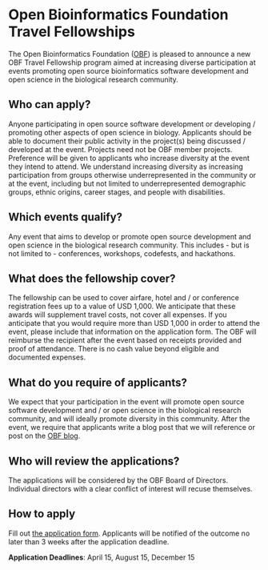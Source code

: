# Open Bioinformatics Foundation Travel Fellowships

The Open Bioinformatics Foundation ([OBF](https://www.open-bio.org)) is pleased to announce a new OBF Travel Fellowship program aimed at increasing diverse participation at events promoting open source bioinformatics software development and open science in the biological research community. 

## Who can apply?
Anyone participating in open source software development or developing / promoting other aspects of open science in biology. Applicants should be able to document their public activity in the project(s) being discussed / developed at the event. Projects need not be OBF member projects. Preference will be given to applicants who increase diversity at the event they intend to attend. We understand increasing diversity as increasing participation from groups otherwise underrepresented in the community or at the event, including but not limited to underrepresented demographic groups, ethnic origins, career stages, and people with disabilities.

## Which events qualify?
Any event that aims to develop or promote open source development and open science in the biological research community. This includes - but is not limited to - conferences, workshops, codefests, and hackathons. 

## What does the fellowship cover?
The fellowship can be used to cover airfare, hotel and / or conference registration fees up to a value of USD 1,000. We anticipate that these awards will supplement travel costs, not cover all expenses. If you anticipate that you would require more than USD 1,000 in order to attend the event, please include that information on the application form. The OBF will reimburse the recipient after the event based on receipts provided and proof of attendance. There is no cash value beyond eligible and documented expenses. 

## What do you require of applicants?
We expect that your participation in the event will promote open source software development and / or open science in the biological research community, and will ideally promote diversity in this community. After the event, we require that applicants write a blog post that we will reference or post on the [OBF blog](http://news.obf.io/).

## Who will review the applications?
The applications will be considered by the OBF Board of Directors. Individual directors with a clear conflict of interest will recuse themselves.

## How to apply
Fill out [the application form](https://goo.gl/forms/w0tC8WJR3VXMX4eT2). Applicants will be notified of the outcome no later than 3 weeks after the application deadline. 

**Application Deadlines**: April 15, August 15, December 15
